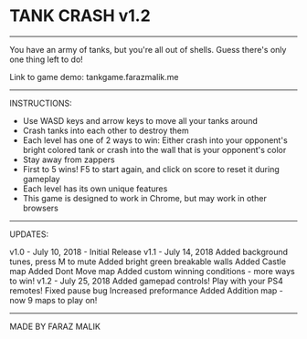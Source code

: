 # TANK CRASH v1.2

-------------------------------------------------------
You have an army of tanks, but you're all out of shells. 
Guess there's only one thing left to do!

Link to game demo: tankgame.farazmalik.me

-------------------------------------------------------
INSTRUCTIONS:

- Use WASD keys and arrow keys to move all your tanks around
- Crash tanks into each other to destroy them
- Each level has one of 2 ways to win: Either crash into your opponent's bright colored tank or crash into the wall that is your opponent's color
- Stay away from zappers
- First to 5 wins! F5 to start again, and click on score to reset it during gameplay
- Each level has its own unique features
- This game is designed to work in Chrome, but may work in other browsers
-------------------------------------------------------
UPDATES:

v1.0 - July 10, 2018 - Initial Release
v1.1 - July 14, 2018
	Added background tunes, press M to mute
	Added bright green breakable walls
	Added Castle map
	Added Dont Move map
	Added custom winning conditions - more ways to win!
v1.2 - July 25, 2018
	Added gamepad controls! Play with your PS4 remotes!
	Fixed pause bug
	Increased preformance
	Added Addition map - now 9 maps to play on!

-------------------------------------------------------
MADE BY FARAZ MALIK
